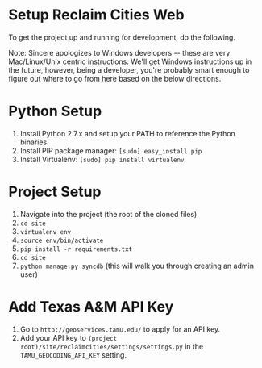 Setup Reclaim Cities Web
====

To get the project up and running for development, do the following. 

Note: Sincere apologizes to Windows developers -- these are very Mac/Linux/Unix centric instructions. We'll get Windows instructions up in the future, however, being a developer, you're probably smart enough to figure out where to go from here based on the below directions.

Python Setup
====

1. Install Python 2.7.x and setup your PATH to reference the Python binaries
2. Install PIP package manager: `[sudo] easy_install pip`
3. Install Virtualenv: `[sudo] pip install virtualenv`

Project Setup
====
1. Navigate into the project (the root of the cloned files)
2. `cd site`
2. `virtualenv env`
3. `source env/bin/activate`
4. `pip install -r requirements.txt`
5. `cd site`
6. `python manage.py syncdb` (this will walk you through creating an admin user)

Add Texas A&M API Key
====
1. Go to `http://geoservices.tamu.edu/` to apply for an API key.
2. Add your API key to `(project root)/site/reclaimcities/settings/settings.py` in the `TAMU_GEOCODING_API_KEY` setting.